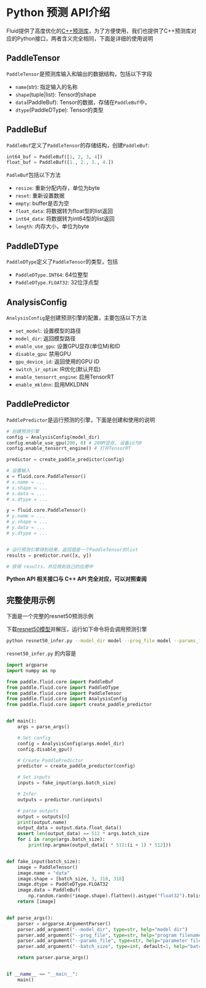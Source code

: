# Python 预测 API介绍

Fluid提供了高度优化的[C++预测库](./native_infer.html)，为了方便使用，我们也提供了C++预测库对应的Python接口，两者含义完全相同，下面是详细的使用说明


## PaddleTensor

`PaddleTensor`是预测库输入和输出的数据结构，包括以下字段

* `name`(str): 指定输入的名称
* `shape`(tuple|list): Tensor的shape
* `data`(PaddleBuf): Tensor的数据，存储在`PaddleBuf`中，
* `dtype`(PaddleDType): Tensor的类型

## PaddleBuf

`PaddleBuf`定义了`PaddleTensor`的存储结构，创建`PaddleBuf`:

``` python
int64_buf = PaddleBuf([1, 2, 3, 4])
float_buf = PaddleBuf([1., 2., 3., 4.])
```

`PadleBuf`包括以下方法

* `resize`: 重新分配内存，单位为byte
* `reset`: 重新设置数据
* `empty`: buffer是否为空
* `float_data`: 将数据转为float型的list返回
* `int64_data`: 将数据转为int64型的list返回
* `length`: 内存大小，单位为byte

## PaddleDType

`PaddleDType`定义了`PaddleTensor`的类型，包括

* `PaddleDType.INT64`: 64位整型
* `PaddleDType.FLOAT32`: 32位浮点型

## AnalysisConfig

`AnalysisConfig`是创建预测引擎的配置，主要包括以下方法  

* `set_model`: 设置模型的路径
* `model_dir`: 返回模型路径
* `enable_use_gpu`: 设置GPU显存(单位M)和ID
* `disable_gpu`: 禁用GPU
* `gpu_device_id`: 返回使用的GPU ID
* `switch_ir_optim`: IR优化(默认开启)
* `enable_tensorrt_engine`: 启用TensorRT
* `enable_mkldnn`: 启用MKLDNN


## PaddlePredictor

`PaddlePredictor`是运行预测的引擎，下面是创建和使用的说明   

``` python
# 创建预测引擎
config = AnalysisConfig(model_dir)
config.enable_use_gpu(200, 0) # 200M显存, 设备id为0
config.enable_tensorrt_engine() # 打开TensorRT

predictor = create_paddle_predictor(config)

# 设置输入
x = fluid.core.PaddleTensor()
# x.name = ...
# x.shape = ...
# x.data = ...
# x.dtype = ...

y = fluid.core.PaddleTensor()
# y.name = ...
# y.shape = ...
# y.data = ...
# y.dtype = ...


# 运行预测引擎得到结果，返回值是一个PaddleTensor的list
results = predictor.run([x, y])

# 获得 results，并应用到自己的应用中
```

**Python API 相关接口与 C++ API 完全对应，可以对照查阅**

## 完整使用示例

下面是一个完整的resnet50预测示例

下载[resnet50模型](http://paddle-inference-dist.bj.bcebos.com/resnet50_model.tar.gz)并解压，运行如下命令将会调用预测引擎

``` bash
python resnet50_infer.py --model_dir model --prog_file model --params_file params --batch_size 2
```

`resnet50_infer.py` 的内容是

``` python
import argparse
import numpy as np

from paddle.fluid.core import PaddleBuf
from paddle.fluid.core import PaddleDType
from paddle.fluid.core import PaddleTensor
from paddle.fluid.core import AnalysisConfig
from paddle.fluid.core import create_paddle_predictor


def main():
    args = parse_args()

    # Set config
    config = AnalysisConfig(args.model_dir)
    config.disable_gpu()

    # Create PaddlePredictor
    predictor = create_paddle_predictor(config)

    # Set inputs
    inputs = fake_input(args.batch_size)

    # Infer
    outputs = predictor.run(inputs)

    # parse outputs
    output = outputs[0]
    print(output.name)
    output_data = output.data.float_data()
    assert len(output_data) == 512 * args.batch_size
    for i in range(args.batch_size):
        print(np.argmax(output_data[i * 512:(i + 1) * 512]))


def fake_input(batch_size):
    image = PaddleTensor()
    image.name = "data"
    image.shape = [batch_size, 3, 318, 318]
    image.dtype = PaddleDType.FLOAT32
    image.data = PaddleBuf(
        np.random.randn(*image.shape).flatten().astype("float32").tolist())
    return [image]


def parse_args():
    parser = argparse.ArgumentParser()
    parser.add_argument("--model_dir", type=str, help="model dir")
    parser.add_argument("--prog_file", type=str, help="program filename")
    parser.add_argument("--params_file", type=str, help="parameter filename")
    parser.add_argument("--batch_size", type=int, default=1, help="batch size")

    return parser.parse_args()


if __name__ == "__main__":
    main()    
```
